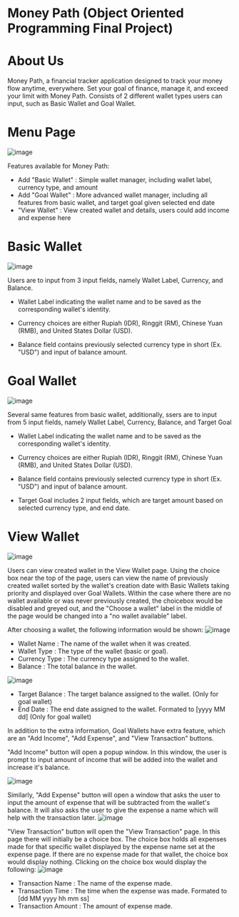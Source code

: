 # Money Path (Object Oriented Programming Final Project)
# About Us
Money Path, a financial tracker application designed to track your money flow anytime, everywhere. Set your goal of finance, manage it, and exceed your limit with Money Path. Consists of 2 different wallet types users can input, such as Basic Wallet and Goal Wallet. 

##

# Menu Page
![image](https://github.com/fatpiggu9/Money-Path/assets/127531908/8eb6a9fa-99c7-43bc-8a25-76010486979b)

Features available for Money Path:
- Add "Basic Wallet" : Simple wallet manager, including wallet label, currency type, and amount
- Add "Goal Wallet" : More advanced wallet manager, including all features from basic wallet, and target goal given selected end date
- "View Wallet" : View created wallet and details, users could add income and expense here

##

# Basic Wallet
![image](https://github.com/fatpiggu9/Money-Path/assets/127531908/13dbce1c-5bd4-4c69-bf10-27b6652270f7)

Users are to input from 3 input fields, namely Wallet Label, Currency, and Balance. 
- Wallet Label indicating the wallet name and to be saved as the corresponding wallet's identity.

- Currency choices are either Rupiah (IDR), Ringgit (RM), Chinese Yuan (RMB), and United States Dollar (USD).

- Balance field contains previously selected currency type in short (Ex. "USD") and input of balance amount.

##

# Goal Wallet
![image](https://github.com/fatpiggu9/Money-Path/assets/127531908/33f888cb-a2bc-4e64-8ab3-a3b050cc23f9)

Several same features from basic wallet, additionally, ssers are to input from 5 input fields, namely Wallet Label, Currency, Balance, and Target Goal

- Wallet Label indicating the wallet name and to be saved as the corresponding wallet's identity.

- Currency choices are either Rupiah (IDR), Ringgit (RM), Chinese Yuan (RMB), and United States Dollar (USD).

- Balance field contains previously selected currency type in short (Ex. "USD") and input of balance amount.

-  Target Goal includes 2 input fields, which are target amount based on selected currency type, and end date.

##

# View Wallet
![image](https://github.com/fatpiggu9/Money-Path/assets/127538786/33f246d7-3e00-4373-b7e1-921fbfaf3292)

Users can view created wallet in the View Wallet page. Using the choice box near the top of the page, users can view the name of previously created wallet sorted by the wallet's creation date with Basic Wallets taking priority and displayed over Goal Wallets. Within the case where there are no wallet available or was never previously created, the choicebox would be disabled and greyed out, and the "Choose a wallet" label in the middle of the page would be changed into a "no wallet available" label.

After choosing a wallet, the following information would be shown:
![image](https://github.com/fatpiggu9/Money-Path/assets/127538786/83479771-ab70-4be1-bc00-7b791f62eda6)

- Wallet Name : The name of the wallet when it was created.
- Wallet Type : The type of the wallet (basic or goal).
- Currency Type : The currency type assigned to the wallet.
- Balance : The total balance in the wallet.

![image](https://github.com/fatpiggu9/Money-Path/assets/127538786/e40e060c-1e01-4daf-a622-a5fd01480903)

- Target Balance : The target balance assigned to the wallet. (Only for goal wallet)
- End Date : The end date assigned to the wallet. Formated to [yyyy MM dd] (Only for goal wallet)

In addition to the extra information, Goal Wallets have extra feature, which are an "Add Income", "Add Expense", and "View Transaction" buttons.

"Add Income" button will open a popup window. In this window, the user is prompt to input amount of income that will be added into the wallet and increase it's balance.


![image](https://github.com/fatpiggu9/Money-Path/assets/127538786/67cc40a4-8abe-403e-8bb7-41149459d827)

Similarly, "Add Expense" button will open a window that asks the user to input the amount of expense that will be subtracted from the wallet's balance. It will also asks the user to give the expense a name which will help with the transaction later.
![image](https://github.com/fatpiggu9/Money-Path/assets/127538786/62d7b8c9-2b28-497e-a99f-cb68f0a50927)

"View Transaction" button will open the "View Transaction" page. In this page there will initially be a choice box. The choice box holds all expenses made for that specific wallet displayed by the expense name set at the expense page. If there are no expense made for that wallet, the choice box would display nothing.
Clicking on the choice box would display the following:
![image](https://github.com/fatpiggu9/Money-Path/assets/127538786/3cca31da-8573-4576-ac08-37ed0402732e)

- Transaction Name : The name of the expense made.
- Transaction Time : The time when the expense was made. Formated to [dd MM yyyy hh mm ss]
- Transaction Amount : The amount of expense made.

